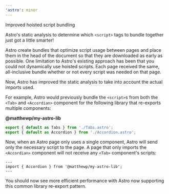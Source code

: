```yaml
---
'astro': minor
---
```


Improved hoisted script bundling

Astro's static analysis to determine which `<script>` tags to bundle together just got a little smarter!

Astro create bundles that optimize script usage between pages and place them in the head of the document so that they are downloaded as early as possible. One limitation to Astro's existing approach has been that you could not dynamically use hoisted scripts. Each page received the same, all-inclusive bundle whether or not every script was needed on that page.

Now, Astro has improved the static analysis to take into account the actual imports used. 

For example, Astro would previously bundle the `<script>`s from both the `<Tab>` and `<Accordian>`  component for the following library that re-exports multiple components:

__@matthewp/my-astro-lib__

```js
export { default as Tabs } from './Tabs.astro';
export { default as Accordion } from './Accordion.astro';
```

Now, when an Astro page only uses a single component, Astro will send only the necessary script to the page. A page that only imports the `<Accordian>` component will not receive any `<Tab>` component's scripts:

```astro
---
import { Accordion } from '@matthewp/my-astro-lib';
---
```

You should now see more efficient performance with Astro now supporting this common library re-export pattern.
